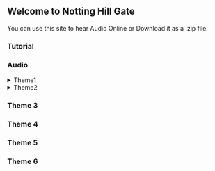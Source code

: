 ## Welcome to Notting Hill Gate

You can use this site to hear Audio Online or Download it as a .zip file.

### Tutorial

### Audio

<details>
  <summary>Theme1</summary>

[A2 Sound Check](/NHG-T1/001_Th1_WB_A2_Sound_check.mp3)

[A2 Back in the USA](/NHG-T1/002_Th1_TB_A2_Back_in_the_USA.mp3)

[A4 Seeing Mrs Rickmeier](/NHG-T1/003_Th1_WB_A4_Seeing_Mrs_Rickmeier.mp3)

[A3 Language detective](/NHG-T1/004_Th1_TB_A3_Language_detective.mp3)

[A5 What_are they_doing](NHG-T1/005_Th1_WB_A5_What_are_they_doing.mp3)

[A7 Typically American](/NHG-T1/006_Th1_TB_A7_Typically_American.mp3)

[A12 A popular American_TV_Show](/NHG-T1/007_Th1_WB_A12_A_popular_American_TV_Show.mp3)

[P2 Reflexive or not](/NHG-T1/008_Th1_TB_P2_Reflexive_or_not.mp3)

[P3 Not reflexive](/NHG-T1/009_Th1_TB_P3_Not_reflexive.mp3)

[P4 American school words](/NHG-T1/010_Th1_TB_P4_American_school_words.mp3)

[P5 The USA](/NHG-T1/011_Th1_TB_P5_The_USA.mp3)

[P8a Sound check](/NHG-T1/012_Th1_TB_P8a_Sound_check.mp3)

[P8c Sound check](/NHG-T1/013_Th1_TB_P8c_Sound_check.mp3)

[B2 Alexs travel blog](/NHG-T1/014_Th1_TB_B2_Alexs_travel_blog.mp3)

[B4 Language detective](/NHG-T1/015_Th1_TB_B4_Language_detective.mp3)

[B9 Somewhere to go](/NHG-T1/021_Th1_WB_B9_Somewhere_to_go.mp3)

[P10 Which ones](/NHG-T1/022_Th1_TB_P10_Which_ones.mp3)

[P12 New York](/NHG-T1/023_Th1_TB_P12_New_York.mp3)

[P14 Any ideas](/NHG-T1/024_Th1_TB_P14_Any_ideas.mp3)

[P15 Check the accent](/NHG-T1/025_Th1_TB_P15_Check_the_accent.mp3)

[P16 Different Englishes](/NHG-T1/026_Th1_TB_P16_Different_Englishes.mp3)

[T1 Listening New Yorkers favourite spots](/NHG-T1/027_Th1_WB_T1_Listening_New_Yorkers_favourite_spots.mp3)

[M1 Listening A girl from Manhattan](/NHG-T1/028_Th1_WB_M1_Listening_A_girl_from_Manhattan.mp3)

</details>

<details>
  <summary>Theme2</summary>

[A5 What has been your biggest challenge](/NHG-T2/029_Th2_TB_A5_What_has_been_your_biggest_challenge.mp3)

[A4 Little words](/NHG-T2/030_Th2_WB_A4_Little_words.mp3)

[A7 Gabrielles biggest challenge](/NHG-T2/031_Th2_TB_A7_Gabrielles_biggest_challenge.mp3)

[A5 How_Gabrielle quit](/NHG-T2/032_Th2_WB_A5_How_Gabrielle_quit.mp3)

[A6 Gabrielles tips](/NHG-T2/033_Th2_WB_A6_Gabrielles_tips.mp3)

[A7a Sound check](/NHG-T2/034_Th2_WB_A7a_Sound_check.mp3)

[A7c Sound check](/NHG-T2/035_Th2_WB_A7c_Sound_check.mp3)

[A8 Advice for Steven](/NHG-T2/036_Th2_WB_A8_Advice_for_Steven.mp3)

[P2 Being proud](/NHG-T2/037_Th2_TB_P2_Being_proud.mp3)

[P4 Working with words](/NHG-T2/038_Th2_TB_P4_Working_with_words.mp3)

[P5 In the classroom](/NHG-T2/039_Th2_TB_P5_In_the_classroom.mp3)

[P6 Listen to the advice](/NHG-T2/040_Th2_TB_P6_Listen_to_the_advice.mp3)

[P7a Sound check](/NHG-T2/041_Th2_TB_P7a_Sound_check.mp3)

[P7c Sound check](/NHG-T2/042_Th2_TB_P7c_Sound_check.mp3)

[B2 Growing up](/NHG-T2/043_Th2_TB_B2_Growing_up.mp3)

[B3 A boys life](/NHG-T2/044_Th2_WB_B3_A_boys_life.mp3)

[B4 Children and their families](/NHG-T2/045_Th2_WB_B4_Children_and_their_families.mp3)

[B6 A difficult challenge in Malawi](/NHG-T2/046_Th2_TB_B6_A_difficult_challenge_in_Malawi.mp3)

[B8 Facts about Pentecost Island](/NHG-T2/047_Th2_WB_B8_Facts_about_Pentecost_Island.mp3)

[P9 What have they been doing](/NHG-T2/048_Th2_TB_P9_What_have_they_been_doing.mp3)

[P10 Life in a trailer park](/NHG-T2/049_Th2_TB_P1/NHG-T2/0_Life_in_a_trailer_park.mp3)

[P11 What has been done today](/NHG-T2/050_Th2_TB_P11_What_has_been_done_today.mp3)

[P12 When will that be done](/NHG-T2/051_Th2_TB_P12_When_will_that_be_done.mp3)

[P13 Rights and responsibilities](/NHG-T2/052_Th2_TB_P13_Rights_and_responsibilities.mp3)

[P15 My life](/NHG-T2/053_Th2_TB_P15_My_life.mp3)

[T1Stern Listening Huge challenges](/NHG-T2/054_Th2_WB_T1Stern_Listening_Huge_challenges.mp3)

[T1Mond Sonne Listening Huge challenges](/NHG-T2/055_Th2_WB_T1Mond_Sonne_Listening_Huge_challenges.mp3)

[M1 Listening A day in the life of a boy in India](/NHG-T2/056_Th2_WB_M1_Listening_A_day_in_the_life_of_a_boy_in_India.mp3)

</details>

### Theme 3

### Theme 4

### Theme 5

### Theme 6
